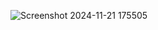 ![Screenshot 2024-11-21 175505](https://github.com/user-attachments/assets/1a70b4f8-bd27-4ff6-9654-4162cb374b40)

